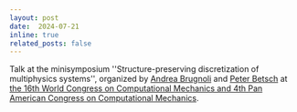 ```yaml
---
layout: post
date:  2024-07-21
inline: true
related_posts: false
---
```


Talk at the minisymposium ''Structure-preserving discretization of multiphysics systems'', organized by [Andrea Brugnoli](https://scholar.google.com/citations?hl=it&user=aze4Eh4AAAAJ&view_op=list_works) and [Peter Betsch](https://www.ifm.kit.edu/14_4655.php) at [the 16th World Congress on Computational Mechanics and 4th Pan American Congress on Computational Mechanics](https://www.wccm2024.org/). 